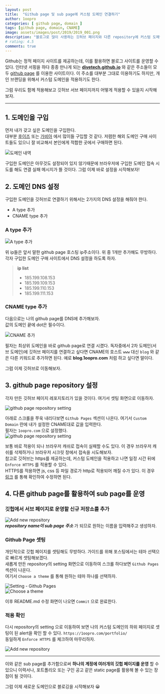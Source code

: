 ```yaml
---
layout: post
title:  "Github page 및 sub page에 커스텀 도메인 연결하기"
author: 1oopro
categories: [ github page, domain ]
tags: [github page, domain, CNAME]
image: assets/images/post/2019/2019_001.png
description: "블로그로 많이 사용하는 깃허브 페이지와 다른 repository에 커스텀 도메인을 적용해보자."
# rating: 4.5
comments: true 
---
```



Github는 정적 페이지 사이트를 제공하는데, 이를 활용하면 블로그 사이트를 운영할 수 있다.
인터넷 서핑을 하다 종종 만나게 되는 **[divetech.github.io](https://divetech.github.io)** 와 같은 주소들이 모두 [github page](https://help.github.com/en/articles/what-is-github-pages) 를 이용한 사이트이다. 
이 주소를 대부분 그대로 이용하기도 하지만, 개인 브랜딩을 위해서 커스텀 도메인을 적용하기도 한다.  

그럼 우리도 함께 적용해보고 깃허브 서브 페이지까지 어떻게 적용할 수 있을지 시작해보자.  

---  


## 1. 도메인을 구입  

먼저 내가 갖고 싶은 도메인을 구입한다.  
대부분 [후이즈](https://whois.co.kr/) 또는 [가비아](https://www.gabia.com/)  에서 많이들 구입할 것 같다. 저렴한 해외 도메인 구매 사이트들도 있으니 잘 비교해서 본인에게 적합한 곳에서 구매하면 된다.     

![도메인 내역](/assets/images/post/2019/2019_001_gabia_001.png)  

구입한 도메인은 아무것도 설정되어 있지 않기때문에 브라우저에 구입한 도메인 접속 시도를 해도 연결 실패 메시지가 뜰 것이다. 그럼 이제 바로 설정을 시작해보자!  
  
## 2. 도메인 DNS 설정  

구입한 도메인을 깃허브로 연결하기 위해서는 2가지의 DNS 설정을 해줘야 한다.  
- A type 추가  
- CNAME type 추가     

### A type 추가  

![A type 추가](/assets/images/post/2019/2019_001_gabia_002.png)  

위 ip들은 앞서 말한 github page 호스팅 ip주소이다. 위 중 1개만 추가해도 무방하다.   
각자 구입한 도메인 구매 사이트에서 DNS 설정을 하도록 하자.  

> **ip list**   
> - 185.199.108.153  
> - 185.199.109.153  
> - 185.199.110.153  
> - 185.199.111.153   


### CNAME type 추가  

다음으로는 나의 github page를 DNS에 추가해보자.  
값의 도메인 끝에 dot은 필수이다.  

![CNAME 추가](/assets/images/post/2019/2019_001_gabia_003.png)  

필자는 최상위 도메인을 바로 github page로 연결 시켰다. 독자중에서 2차 도메인(서브 도메인)에 깃허브 페이지를 연결하고 싶다면 CNAME의 호스트 `www` 대신 `blog` 와 같은 다른 키워드로 추가하면 된다. 예로 **blog.1oopro.com** 처럼 하고 싶다면 말이다.  


그럼 이제 깃허브로 이동해보자.  


## 3. github page repository 설정  

각자 만든 깃허브 페이지 레포지토리가 있을 것이다. 여기서 셋팅 화면으로 이동하자.  

![github page repository setting](/assets/images/post/2019/2019_001_github_001.png)  


아래로 스크롤을 쭈욱 내리다보면 `Github Pages` 섹션이 나온다. 여기서 `Custom Domain` 란에 내가 설정한 CNAME대로 값을 입력한다.  
필자는 `1oopro.com` 으로 설정했다.  
![github page repository setting](/assets/images/post/2019/2019_001_github_002.png)  

보통 바로 적용이 되나 브라우저 캐쉬로 접속이 실패할 수도 있다. 이 경우 브라우저 캐쉬를 삭제하거나 브라우저 시크릿 창에서 접속을 시도해보자.  
참고로 깃허브는 https를 제공하는데, 커스텀 도메인을 적용하고 나면 일정 시간 뒤에 `Enforce HTTPS` 를 적용할 수 있다.  
HTTPS를 적용하면 js, css 등 파일 경로가 http로 적용되어 깨질 수가 있다. 이 경우 [링크](https://help.github.com/en/articles/securing-your-github-pages-site-with-https)  를 통해 확인하여 수정하면 된다.  


## 4. 다른 github page를 활용하여 sub page를 운영  

### 깃헙에서 서브 페이지로 운영할 신규 저장소를 추가  
  
![Add new repository](/assets/images/post/2019/2019_001_github_003.png)  
***repository name이 sub page 주소*** 가 되므로 원하는 이름을 입력해주고 생성하자.  

### Github Page 셋팅   

개인적으로 깃헙 페이지를 셋팅해도 무방하다. 가이드를 위해 포스팅에서는 테마 선택으로 빠르게 셋팅해보겠다.  
새롭게 만든 repository의 setting 화면으로 이동하여 스크롤 하다보면 `Github Pages` 섹션이 나온다.  
여기서 `Choose a theme` 를 통해 원하는 테마 하나를 선택하자.  

![Setting - Github Pages](/assets/images/post/2019/2019_001_github_005.png)  
![Choose a theme](/assets/images/post/2019/2019_001_github_006.png)  

이후 README.md 수정 화면이 나오면 `Commit` 으로 완료한다.  


### 적용 확인  

다시 repository의 setting 으로 이동하여 보면 나의 커스텀 도메인의 하위 페이지로 셋팅이 된 alert을 확인 할 수 있다.
`https://1oopro.com/portfolio/`   
동일하게 `Enforce HTTPS` 를 체크하여 마무리하자.  
  
![Add new repository](/assets/images/post/2019/2019_001_github_009.png)  

---


이와 같은 sub page를 추가함으로써 **하나의 계정에 여러개의 깃헙 페이지를 운영** 할 수 있으니 이력서나, 포트폴리오 또는 구인 공고 같은 static page를 활용해 볼 수 있는 장점이 될 것이다.    

그럼 이제 새로운 도메인으로 블로깅을 시작해보자 😀